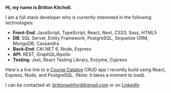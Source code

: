**Hi, my name is Britton Kitchell.**

I am a full stack developer who is currently interested in the following technologies:  
  
- **Front-End**: JavaScript, TypeScript, React, Next, CSS3, Sass, HTML5  
- **DB**: SQL Server, Entity Framework, PostgreSQL, Sequelize ORM, MongoDB, Cassandra   
- **Back-End**: C#/.NET 6, Node, Express 
- **API**: REST, GraphQL/Apollo   
- **Testing**: Jest, React Testing Library, Enzyme, Cypress
  
  
  
Here's a live link to a [Course Catalog](https://course-catalog-frontend-heroku.herokuapp.com/) CRUD app I recently build using React, Express, Node, and PostgreSQL. (Note: it takes a moment to load).

I can be contacted at: brittonashford@gmail.com or on [LinkedIn](https://www.linkedin.com/in/britton-kitchell/)
